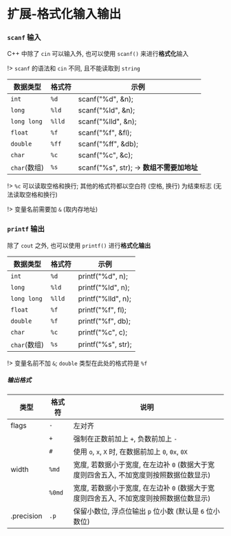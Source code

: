 # 扩展-格式化输入输出

### `scanf` 输入

C++ 中除了 `cin` 可以输入外, 也可以使用 `scanf()` 来进行**格式化**输入

!> `scanf` 的语法和 `cin` 不同, 且不能读取到 `string`

| 数据类型     | 格式符 | 示例                                      |
| ------------ | ------ | ----------------------------------------- |
| `int`        | `%d`   | scanf("%d", &n);                          |
| `long`       | `%ld`  | scanf("%ld", &n);                         |
| `long long`  | `%lld` | scanf("%lld", &n);                        |
| `float`      | `%f`   | scanf("%f", &fl);                         |
| `double`     | `%ff`  | scanf("%ff", &db);                        |
| `char`       | `%c`   | scanf("%c", &c);                          |
| `char`(数组) | `%s`   | scanf("%s", str); -> **数组不需要加地址** |

!> `%c` 可以读取空格和换行; 其他的格式符都以空白符 (空格, 换行) 为结束标志 (无法读取空格和换行)

!> 变量名前需要加 `&` (取内存地址)

### `printf` 输出

除了 `cout` 之外, 也可以使用 `printf()` 进行**格式化输出**

| 数据类型     | 格式符 | 示例               |
| ------------ | ------ | ------------------ |
| `int`        | `%d`   | printf("%d", n);   |
| `long`       | `%ld`  | printf("%ld", n);  |
| `long long`  | `%lld` | printf("%lld", n); |
| `float`      | `%f`   | printf("%f", fl);  |
| `double`     | `%f`   | printf("%f", db);  |
| `char`       | `%c`   | printf("%c", c);   |
| `char`(数组) | `%s`   | printf("%s", str); |

!> 变量名前不加 `&`; `double` 类型在此处的格式符是 `%f`

##### 输出格式

| 类型       | 格式符 | 说明                                                                                    |
| ---------- | ------ | --------------------------------------------------------------------------------------- |
| flags      | `-`    | 左对齐                                                                                  |
|            | `+`    | 强制在正数前加上 `+`, 负数前加上 `-`                                                    |
|            | `#`    | 使用 `o`, `x`, `X` 时, 在数据前加上 `0`, `0x`, `0X`                                     |
| width      | `%md`  | 宽度, 若数据小于宽度, 在左边补 `0` (数据大于宽度则四舍五入, 不加宽度则按照数据位数显示) |
|            | `%0md` | 宽度, 若数据小于宽度, 在左边补 `0` (数据大于宽度则四舍五入, 不加宽度则按照数据位数显示) |
| .precision | `.p`   | 保留小数位, 浮点位输出 `p` 位小数 (默认是 `6` 位小数位)                                 |